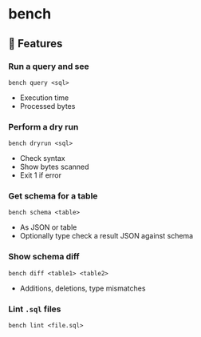 # bench

## 🌱 Features

### Run a query and see
```
bench query <sql>
```
* Execution time
* Processed bytes

### Perform a dry run
```
bench dryrun <sql>
```
* Check syntax
* Show bytes scanned
* Exit 1 if error

### Get schema for a table
```
bench schema <table>
```
* As JSON or table
* Optionally type check a result JSON against schema

### Show schema diff
```
bench diff <table1> <table2>
```
* Additions, deletions, type mismatches

### Lint `.sql` files
```
bench lint <file.sql>
```
